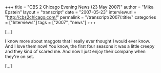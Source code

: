 +++
title = "CBS 2 Chicago Evening News (23 May 2007)"
author = "Mika Epstein"
layout = "transcript"
date = "2007-05-23"
interviewurl = "http://cbs2chicago.com/"
permalink = "/transcript/2007/:title/"
categories = ["Interviews"]
tags = ["2007", "news"]
+++

[...]

I know more about maggots that I really ever thought I would ever know. And I love them now! You know, the first four seasons it was a little creepy and they kind of scared me. And now I just enjoy their company when they're on set.

[...]